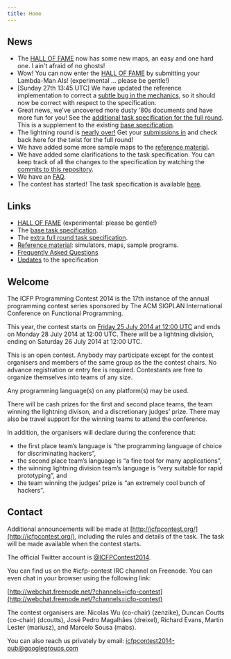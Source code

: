 ```yaml
---
title: Home
---
```


News
----

* The [HALL OF FAME](http://94.173.40.148/) now has some new maps, an easy and one hard one. I ain't afraid of no ghosts!
* Wow! You can now enter the [HALL OF FAME](http://94.173.40.148/) by submitting your Lambda-Man AIs! (experimental ... please be gentle!)
* [Sunday 27th 13:45 UTC] We have updated the reference implementation to correct a [subtle bug in the mechanics](https://github.com/icfpcontest2014/icfpcontest2014.github.io/commit/12fc72d6082820c2035f1da28dd9dd718fb3db77), so it should now be correct with respect to the specification.
* Great news, we've uncovered more dusty '80s documents and have more fun for you! See the [additional task specification for the full round](spec-extra.html). This is a supplement to the existing [base specification](specification.html).
* The lightning round is [nearly over!](http://www.timeanddate.com/countdown/generic?iso=20140726T12&p0=1440&msg=ICFP+Programming+Contest+2014+-+End+of+Lightning+Round) Get your [submissions in](specification.html#submission-procedure) and check back here for the twist for the full round!
* We have added some more sample maps to the [reference material](reference.html).
* We have added some clarifications to the task specification. You can keep
track of all the changes to the specification by watching the
[commits to this repository](https://github.com/icfpcontest2014/icfpcontest2014.github.io/commits/source).
* We have an [FAQ](faq.html).
* The contest has started! The task specification is available [here](specification.html).

Links
-----

 * [HALL OF FAME](http://94.173.40.148/) (experimental: please be gentle!)
 * The [base task specification](specification.html).
 * The [extra full round task specification](spec-extra.html).
 * [Reference material](reference.html): simulators, maps, sample programs.
 * [Frequently Asked Questions](faq.html)
 * [Updates](https://github.com/icfpcontest2014/icfpcontest2014.github.io/commits/source) to the specification

Welcome
-------

The ICFP Programming Contest 2014 is the 17th instance of the annual
programming contest series sponsored by The ACM SIGPLAN International
Conference on Functional Programming.

This year, the contest starts on [Friday 25 July 2014 at 12:00 UTC](http://www.timeanddate.com/countdown/generic?p0=1440&iso=20140725T12&msg=ICFP%20Programming%20Contest%202014) and
ends on Monday 28 July 2014 at 12:00 UTC. There will be a lightning
division, ending on Saturday 26 July 2014 at 12:00 UTC.

This is an open contest. Anybody may participate except for the contest
organisers and members of the same group as the the contest chairs. No advance
registration or entry fee is required. Contestants are free to organize
themselves into teams of any size.

Any programming language(s) on any platform(s) may be used.

There will be cash prizes for the first and second place teams, the team
winning the lightning divison, and a discretionary judges’ prize. There may
also be travel support for the winning teams to attend the conference.

In addition, the organisers will declare during the conference that:

* the first place team’s language is “the programming language of choice for
  discriminating hackers”,
* the second place team’s language is “a fine tool for many applications”,
* the winning lightning division team’s language is “very suitable for rapid
  prototyping”, and
* the team winning the judges’ prize is “an extremely cool bunch of hackers”.


Contact
-------

Additional announcements will be made at [http://icfpcontest.org/](http://icfpcontest.org/), including
the rules and details of the task. The task will be made available
when the contest starts.

The official Twitter account is [\@ICFPContest2014](https://twitter.com/ICFPContest2014).

You can find us on the #icfp-contest IRC channel on Freenode. You can even chat
in your browser using the following link:

[http://webchat.freenode.net/?channels=icfp-contest](http://webchat.freenode.net/?channels=icfp-contest)

The contest organisers are: Nicolas Wu (co-chair) (zenzike), Duncan Coutts
(co-chair) (dcoutts), José Pedro Magalhães (dreixel), Richard Evans,
Martin Lester (mariusz), and Marcelo Sousa (mabs).

You can also reach us privately by email: [icfpcontest2014-pub@googlegroups.com](mailto:icfpcontest2014-pub@googlegroups.com)
